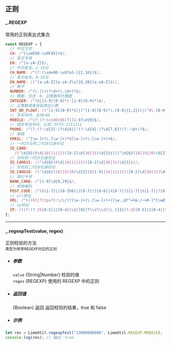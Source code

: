 ## 正则

#### \_.REGEXP

常用的正则表达式集合

```javascript
const REGEXP = {
  // 中文汉字
  CH: /^[\u4E00-\u9FA5]+$/,
  // 英文字母
  EN: /^[a-zA-Z]$/,
  // 中文姓名，2-16位
  CH_NAME: /^(?:[\u4e00-\u9fa5·]{2,16})$/,
  // 英文姓名，0-20位
  EN_NAME: /(^[a-zA-Z][a-zA-Z\s]{0,20}[a-zA-Z]$)/,
  // 数字
  NUMBER: /^(\-|\+)?\d+(\.\d+)?$/,
  // 整数，包含：0，正整数和负整数
  INTEGER: /^(0|[1-9][0-9]*|-[1-9][0-9]*)$/,
  // 正整数或者保留两位小数
  INT_OR_FLOAT: /(^[1-9][0-9]*$)|(^[1-9][0-9]*\.[0-9]{1,2}$)|(^0\.[0-9]{1,2}$)|(^0$)/,
  // 手机号码，支持+86
  MOBILE: /^(?:(?:\+|00)86)?1[1-9]\d{9}$/,
  // 固定电话号码，比如：0755-1111111
  PHONE: /^(?:(?:\d{3}-)?\d{8}|^(?:\d{4}-)?\d{7,8})(?:-\d+)?$/,
  // 邮箱
  EMAIL: /^[\w-]+(\.[\w-]+)*@[\w-]+(\.[\w-]+)+$/,
  // 一代15位和二代18位身份证
  ID_CARD:
    /(^\d{8}(0\d|10|11|12)([0-2]\d|30|31)\d{3}$)|(^\d{6}(18|19|20)\d{2}(0[1-9]|10|11|12)([0-2]\d|30|31)\d{3}(\d|X|x)$)/,
  // 仅校验一代15位身份证
  ID_CARD15: /(^\d{8}(0\d|10|11|12)([0-2]\d|30|31)\d{3}$)/,
  // 仅校验二代18位身份证
  ID_CARD18: /(^\d{6}(18|19|20)\d{2}(0[1-9]|10|11|12)([0-2]\d|30|31)\d{3}(\d|X|x)$)/,
  // 银行卡号
  BANK_CARD: /^[1-9]\d{9,29}$/,
  // 邮政编码
  POST_CODE: /^(0[1-7]|1[0-356]|2[0-7]|3[0-6]|4[0-7]|5[1-7]|6[1-7]|7[0-5]|8[013-6])\d{4}$/,
  // url网址
  URL: /^(((ht|f)tps?):\/\/)?[\w-]+(\.[\w-]+)+([\w.,@?^=%&:/~+#-]*[\w@?^=%&/~+#-])?$/,
  // ip地址
  IP: /((?:(?:25[0-5]|2[0-4]\\d|[01]?\\d?\\d)\\.){3}(?:25[0-5]|2[0-4]\\d|[01]?\\d?\\d))/,
};
```

---

#### \_.regexpTest(value, regex)

正则校验的方法  
`类型为枚举REGEXP对应的正则`

- ##### 参数

  `value` {String|Number} 校验的值  
  `regex` {REGEXP} 使用的 REGEXP 中的正则

- ##### 返回值

  {Boolean} 返回 返回校验的结果，true 和 false

- ##### 示例

```javascript
let res = LimeUtil.regexpTest("13000000000", LimeUtil.REGEXP.MOBILE);
console.log(res); // 输出：true
```
